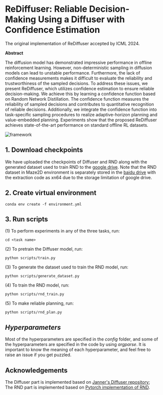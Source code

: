 # ReDiffuser: Reliable Decision-Making Using a Diffuser with Confidence Estimation

The original implementation of ReDiffuser accepted by ICML 2024.

**Abstract**

The diffusion model has demonstrated impressive performance in offline reinforcement learning. However, non-deterministic sampling in diffusion models can lead to unstable performance. Furthermore, the lack of confidence measurements makes it difficult to evaluate the reliability and trustworthiness of the sampled decisions. To address these issues, we present ReDiffuser, which utilizes confidence estimation to ensure reliable decision-making. We achieve this by learning a confidence function based on Random Network Distillation. The confidence function measures the reliability of sampled decisions and contributes to quantitative recognition of reliable decisions. Additionally, we integrate the confidence function into task-specific sampling procedures to realize adaptive-horizon planning and value-embedded planning. Experiments show that the proposed ReDiffuser achieves state-of-the-art performance on standard offline RL datasets.

![framework](https://github.com/he-nantian/ReDiffuser/blob/main/framework.png)

## 1. Download checkpoints

We have uploaded the checkpoints of Diffuser and RND along with the generated dataset used to train RND to the [google drive](https://drive.google.com/drive/folders/1AjXwI5XOYiyEoXqWiGozLztPjaqIlz7T?usp=sharing). Note that the RND dataset in Maze2D environment is separately stored in the [baidu drive](https://pan.baidu.com/s/1YOn9UH188UKzXrtQy9KKgw?pwd=xn64) with the extraction code as xn64 due to the storage limitation of google drive.

## 2. Create virtual environment

<code>conda env create -f environment.yml</code>

## 3. Run scripts

(1) To perform experiments in any of the three tasks, run:

<code>cd \<task name\></code>

(2) To pretrain the Diffuser model, run:

<code>python scripts/train.py</code>

(3) To generate the dataset used to train the RND model, run:

<code>python scripts/generate_dataset.py</code>

(4) To train the RND model, run:

<code>python scripts/rnd_train.py</code>

(5) To make reliable planning, run:

<code>python scripts/rnd_plan.py</code>

## *Hyperparameters*

Most of the hyperparameters are specified in the *config* folder, and some of the hyperparameters are specified in the code by using *argparse*. It is important to know the meaning of each hyperparameter, and feel free to raise an issue if you get puzzled.

## Acknowledgements

The Diffuser part is implemented based on [Janner's Diffuser repository](https://github.com/jannerm/diffuser); The RND part is implemented based on [Pytorch implementation of RND](https://github.com/jcwleo/random-network-distillation-pytorch).

